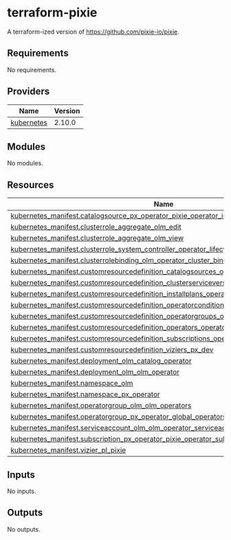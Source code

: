 # terraform-pixie

A terraform-ized version of <https://github.com/pixie-io/pixie>.

## Requirements

No requirements.

## Providers

| Name | Version |
|------|---------|
| <a name="provider_kubernetes"></a> [kubernetes](#provider\_kubernetes) | 2.10.0 |

## Modules

No modules.

## Resources

| Name | Type |
|------|------|
| [kubernetes_manifest.catalogsource_px_operator_pixie_operator_index](https://registry.terraform.io/providers/hashicorp/kubernetes/latest/docs/resources/manifest) | resource |
| [kubernetes_manifest.clusterrole_aggregate_olm_edit](https://registry.terraform.io/providers/hashicorp/kubernetes/latest/docs/resources/manifest) | resource |
| [kubernetes_manifest.clusterrole_aggregate_olm_view](https://registry.terraform.io/providers/hashicorp/kubernetes/latest/docs/resources/manifest) | resource |
| [kubernetes_manifest.clusterrole_system_controller_operator_lifecycle_manager](https://registry.terraform.io/providers/hashicorp/kubernetes/latest/docs/resources/manifest) | resource |
| [kubernetes_manifest.clusterrolebinding_olm_operator_cluster_binding_olm](https://registry.terraform.io/providers/hashicorp/kubernetes/latest/docs/resources/manifest) | resource |
| [kubernetes_manifest.customresourcedefinition_catalogsources_operators_coreos_com](https://registry.terraform.io/providers/hashicorp/kubernetes/latest/docs/resources/manifest) | resource |
| [kubernetes_manifest.customresourcedefinition_clusterserviceversions_operators_coreos_com](https://registry.terraform.io/providers/hashicorp/kubernetes/latest/docs/resources/manifest) | resource |
| [kubernetes_manifest.customresourcedefinition_installplans_operators_coreos_com](https://registry.terraform.io/providers/hashicorp/kubernetes/latest/docs/resources/manifest) | resource |
| [kubernetes_manifest.customresourcedefinition_operatorconditions_operators_coreos_com](https://registry.terraform.io/providers/hashicorp/kubernetes/latest/docs/resources/manifest) | resource |
| [kubernetes_manifest.customresourcedefinition_operatorgroups_operators_coreos_com](https://registry.terraform.io/providers/hashicorp/kubernetes/latest/docs/resources/manifest) | resource |
| [kubernetes_manifest.customresourcedefinition_operators_operators_coreos_com](https://registry.terraform.io/providers/hashicorp/kubernetes/latest/docs/resources/manifest) | resource |
| [kubernetes_manifest.customresourcedefinition_subscriptions_operators_coreos_com](https://registry.terraform.io/providers/hashicorp/kubernetes/latest/docs/resources/manifest) | resource |
| [kubernetes_manifest.customresourcedefinition_viziers_px_dev](https://registry.terraform.io/providers/hashicorp/kubernetes/latest/docs/resources/manifest) | resource |
| [kubernetes_manifest.deployment_olm_catalog_operator](https://registry.terraform.io/providers/hashicorp/kubernetes/latest/docs/resources/manifest) | resource |
| [kubernetes_manifest.deployment_olm_olm_operator](https://registry.terraform.io/providers/hashicorp/kubernetes/latest/docs/resources/manifest) | resource |
| [kubernetes_manifest.namespace_olm](https://registry.terraform.io/providers/hashicorp/kubernetes/latest/docs/resources/manifest) | resource |
| [kubernetes_manifest.namespace_px_operator](https://registry.terraform.io/providers/hashicorp/kubernetes/latest/docs/resources/manifest) | resource |
| [kubernetes_manifest.operatorgroup_olm_olm_operators](https://registry.terraform.io/providers/hashicorp/kubernetes/latest/docs/resources/manifest) | resource |
| [kubernetes_manifest.operatorgroup_px_operator_global_operators](https://registry.terraform.io/providers/hashicorp/kubernetes/latest/docs/resources/manifest) | resource |
| [kubernetes_manifest.serviceaccount_olm_olm_operator_serviceaccount](https://registry.terraform.io/providers/hashicorp/kubernetes/latest/docs/resources/manifest) | resource |
| [kubernetes_manifest.subscription_px_operator_pixie_operator_subscription](https://registry.terraform.io/providers/hashicorp/kubernetes/latest/docs/resources/manifest) | resource |
| [kubernetes_manifest.vizier_pl_pixie](https://registry.terraform.io/providers/hashicorp/kubernetes/latest/docs/resources/manifest) | resource |

## Inputs

No inputs.

## Outputs

No outputs.
